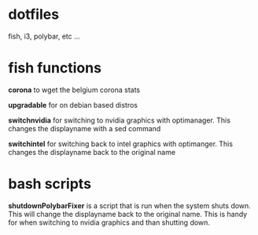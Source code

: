 # dotfiles
fish, i3, polybar, etc ...

# fish functions
**corona** to wget the belgium corona stats

**upgradable** for on debian based distros

**switchnvidia** for switching to nvidia graphics with optimanager. This changes the displayname with a sed command

**switchintel** for switching back to intel graphics with optimanger. This changes the displayname back to the original name

# bash scripts

**shutdownPolybarFixer** is a script that is run when the system shuts down. This will change the displayname back to the original name.
This is handy for when switching to nvidia graphics and than shutting down.

